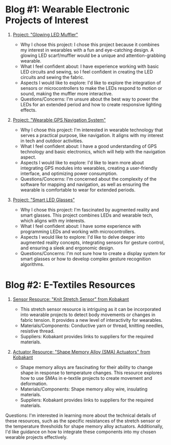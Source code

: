 # Blog #1: Wearable Electronic Projects of Interest

1. [Project: "Glowing LED Muffler"](https://www.instructables.com/Getting-Started-in-Wearables/)
   - Why I chose this project: I chose this project because it combines my interest in wearables with a fun and eye-catching design. A glowing LED scarf/muffler would be a unique and attention-grabbing wearable.
   - What I feel confident about: I have experience working with basic LED circuits and sewing, so I feel confident in creating the LED circuits and sewing the fabric.
   - Aspects I would like to explore: I'd like to explore the integration of sensors or microcontrollers to make the LEDs respond to motion or sound, making the muffler more interactive.
   - Questions/Concerns: I'm unsure about the best way to power the LEDs for an extended period and how to create responsive lighting effects.

2. [Project: "Wearable GPS Navigation System"](https://www.hackster.io/gph/wearable-technology-for-blinds-80725a)
   - Why I chose this project: I'm interested in wearable technology that serves a practical purpose, like navigation. It aligns with my interest in tech and outdoor activities.
   - What I feel confident about: I have a good understanding of GPS technology and basic electronics, which will help with the navigation aspect.
   - Aspects I would like to explore: I'd like to learn more about integrating GPS modules into wearables, creating a user-friendly interface, and optimizing power consumption.
   - Questions/Concerns: I'm concerned about the complexity of the software for mapping and navigation, as well as ensuring the wearable is comfortable to wear for extended periods.

3. [Project: "Smart LED Glasses"](https://www.instructables.com/Smart-Glasses-V2/)
   - Why I chose this project: I'm fascinated by augmented reality and smart glasses. This project combines LEDs and wearable tech, which aligns with my interests.
   - What I feel confident about: I have some experience with programming LEDs and working with microcontrollers.
   - Aspects I would like to explore: I'd like to delve deeper into augmented reality concepts, integrating sensors for gesture control, and ensuring a sleek and ergonomic design.
   - Questions/Concerns: I'm not sure how to create a display system for smart glasses or how to develop complex gesture recognition algorithms.

# Blog #2: E-Textiles Resources

1. [Sensor Resource: "Knit Stretch Sensor" from Kobakant](https://www.kobakant.at/DIY/?p=2108)
   - This stretch sensor resource is intriguing as it can be incorporated into wearable projects to detect body movements or changes in fabric tension. It provides a new level of interactivity for wearables.
   - Materials/Components: Conductive yarn or thread, knitting needles, resistive thread.
   - Suppliers: Kobakant provides links to suppliers for the required materials.

2. [Actuator Resource: "Shape Memory Alloy (SMA) Actuators" from Kobakant](https://www.kobakant.at/DIY/?p=2884)
   - Shape memory alloys are fascinating for their ability to change shape in response to temperature changes. This resource explores how to use SMAs in e-textile projects to create movement and deformation.
   - Materials/Components: Shape memory alloy wire, insulating materials.
   - Suppliers: Kobakant provides links to suppliers for the required materials.

Questions: I'm interested in learning more about the technical details of these resources, such as the specific resistances of the stretch sensor or the temperature thresholds for shape memory alloy actuators. Additionally, I'd like guidance on how to integrate these components into my chosen wearable projects effectively.
